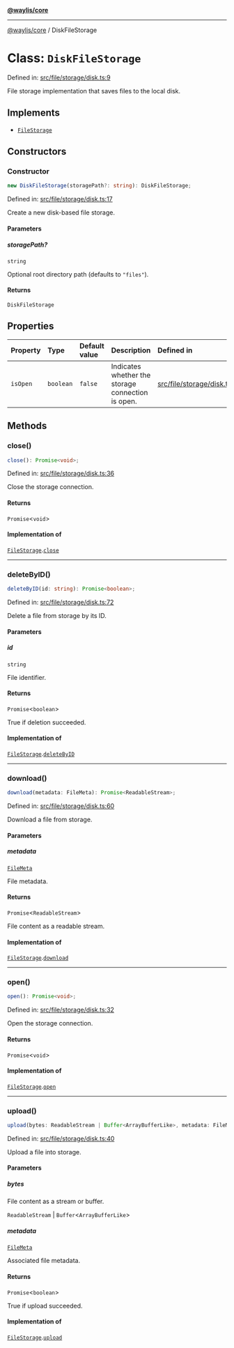 [**@waylis/core**](../index.md)

***

[@waylis/core](../index.md) / DiskFileStorage

# Class: `DiskFileStorage`

Defined in: [src/file/storage/disk.ts:9](https://github.com/waylis/core/blob/ec4e52cc907d26692651cc5868e974b2792624f2/src/file/storage/disk.ts#L9)

File storage implementation that saves files to the local disk.

## Implements

- [`FileStorage`](../interfaces/FileStorage.md)

## Constructors

### Constructor

```ts
new DiskFileStorage(storagePath?: string): DiskFileStorage;
```

Defined in: [src/file/storage/disk.ts:17](https://github.com/waylis/core/blob/ec4e52cc907d26692651cc5868e974b2792624f2/src/file/storage/disk.ts#L17)

Create a new disk-based file storage.

#### Parameters

##### storagePath?

`string`

Optional root directory path (defaults to `"files"`).

#### Returns

`DiskFileStorage`

## Properties

| Property | Type | Default value | Description | Defined in |
| :------ | :------ | :------ | :------ | :------ |
| <a id="isopen"></a> `isOpen` | `boolean` | `false` | Indicates whether the storage connection is open. | [src/file/storage/disk.ts:10](https://github.com/waylis/core/blob/ec4e52cc907d26692651cc5868e974b2792624f2/src/file/storage/disk.ts#L10) |

## Methods

### close()

```ts
close(): Promise<void>;
```

Defined in: [src/file/storage/disk.ts:36](https://github.com/waylis/core/blob/ec4e52cc907d26692651cc5868e974b2792624f2/src/file/storage/disk.ts#L36)

Close the storage connection.

#### Returns

`Promise`\<`void`\>

#### Implementation of

[`FileStorage`](../interfaces/FileStorage.md).[`close`](../interfaces/FileStorage.md#close)

***

### deleteByID()

```ts
deleteByID(id: string): Promise<boolean>;
```

Defined in: [src/file/storage/disk.ts:72](https://github.com/waylis/core/blob/ec4e52cc907d26692651cc5868e974b2792624f2/src/file/storage/disk.ts#L72)

Delete a file from storage by its ID.

#### Parameters

##### id

`string`

File identifier.

#### Returns

`Promise`\<`boolean`\>

True if deletion succeeded.

#### Implementation of

[`FileStorage`](../interfaces/FileStorage.md).[`deleteByID`](../interfaces/FileStorage.md#deletebyid)

***

### download()

```ts
download(metadata: FileMeta): Promise<ReadableStream>;
```

Defined in: [src/file/storage/disk.ts:60](https://github.com/waylis/core/blob/ec4e52cc907d26692651cc5868e974b2792624f2/src/file/storage/disk.ts#L60)

Download a file from storage.

#### Parameters

##### metadata

[`FileMeta`](../interfaces/FileMeta.md)

File metadata.

#### Returns

`Promise`\<`ReadableStream`\>

File content as a readable stream.

#### Implementation of

[`FileStorage`](../interfaces/FileStorage.md).[`download`](../interfaces/FileStorage.md#download)

***

### open()

```ts
open(): Promise<void>;
```

Defined in: [src/file/storage/disk.ts:32](https://github.com/waylis/core/blob/ec4e52cc907d26692651cc5868e974b2792624f2/src/file/storage/disk.ts#L32)

Open the storage connection.

#### Returns

`Promise`\<`void`\>

#### Implementation of

[`FileStorage`](../interfaces/FileStorage.md).[`open`](../interfaces/FileStorage.md#open)

***

### upload()

```ts
upload(bytes: ReadableStream | Buffer<ArrayBufferLike>, metadata: FileMeta): Promise<boolean>;
```

Defined in: [src/file/storage/disk.ts:40](https://github.com/waylis/core/blob/ec4e52cc907d26692651cc5868e974b2792624f2/src/file/storage/disk.ts#L40)

Upload a file into storage.

#### Parameters

##### bytes

File content as a stream or buffer.

`ReadableStream` | `Buffer`\<`ArrayBufferLike`\>

##### metadata

[`FileMeta`](../interfaces/FileMeta.md)

Associated file metadata.

#### Returns

`Promise`\<`boolean`\>

True if upload succeeded.

#### Implementation of

[`FileStorage`](../interfaces/FileStorage.md).[`upload`](../interfaces/FileStorage.md#upload)

